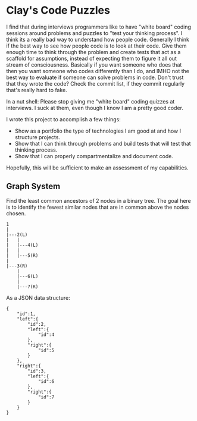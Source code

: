 # Clay's Code Puzzles
I find that during interviews programmers like to have "white board" coding sessions around 
problems and puzzles to "test your thinking process". I think its a really bad way to understand
how people code. Generally I think if the best way to see how people code is to look at their code.
Give them enough time to think through the problem and create tests that act as a scaffold for 
assumptions, instead of expecting them to figure it all out stream of consciousness. Basically if 
you want someone who does that then you want someone who codes differently than I do, and IMHO 
not the best way to evaluate if someone can solve problems in code. Don't trust that they wrote 
the code? Check the commit list, if they commit regularly that's really hard to fake.

In a nut shell: Please stop giving me "white board" coding quizzes at interviews. I suck at them, 
even though I know I am a pretty good coder.

I wrote this project to accomplish a few things:

* Show as a portfolio the type of technologies I am good at and how I structure projects.
* Show that I can think through problems and build tests that will test that thinking process.
* Show that I can properly compartmentalize and document code.

Hopefully, this will be sufficient to make an assessment of my capabilities.

## Graph System

Find the least common ancestors of 2 nodes in a binary tree. 
The goal here is to identify the fewest similar nodes that are in 
common above the nodes chosen.

    1
    |
    |---2(L)
    |   |
    |   |---4(L)
    |   |
    |   |---5(R)
    |
    |---3(R)
        |
        |---6(L)
        |
        |---7(R)
  
As a JSON data structure:
        
    {
        "id":1,
        "left":{
            "id":2,
            "left":{
                "id":4
            },
            "right":{
                "id":5
            }
        },
        "right":{
            "id":3,
            "left":{
                "id":6
            },
            "right":{
                "id":7
            }
        }
    }
   

